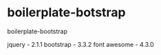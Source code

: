 boilerplate-botstrap
=================

boilerplate-bootstrap

jquery - 2.1.1
bootstrap - 3.3.2
font awesome - 4.3.0
